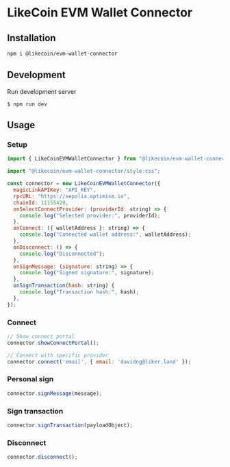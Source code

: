 # LikeCoin EVM Wallet Connector

## Installation

```bash
npm i @likecoin/evm-wallet-connector
```

## Development
Run development server
```
$ npm run dev
```

## Usage

### Setup
```js
import { LikeCoinEVMWalletConnector } from "@likecoin/evm-wallet-connector";

import "@likecoin/evm-wallet-connector/style.css";

const connector = new LikeCoinEVMWalletConnector({
  magicLinkAPIKey: "API_KEY",
  rpcURL: "https://sepolia.optimism.io",
  chainId: 11155420,
  onSelectConnectProvider: (providerId: string) => {
    console.log("Selected provider:", providerId);
  },
  onConnect: ({ walletAddress }: string) => {
    console.log("Connected wallet address:", walletAddress);
  },
  onDisconnect: () => {
    console.log("Disconnected");
  },
  onSignMessage: (signature: string) => {
    console.log("Signed signature:", signature);
  },
  onSignTransaction(hash: string) {
    console.log("Transaction hash:", hash);
  },
});
```

### Connect
```js
// Show connect portal
connector.showConnectPortal();

// Connect with specific provider
connector.connect('email', { email: 'davidng@liker.land' });
```

### Personal sign
```js
connector.signMessage(message);
```

### Sign transaction
```js
connector.signTransaction(payloadObject);
```

### Disconnect
```js
connector.disconnect();
```
